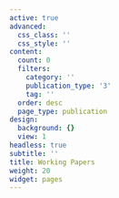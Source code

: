 ```yaml
---
active: true
advanced:
  css_class: ''
  css_style: ''
content:
  count: 0
  filters:
    category: ''
    publication_type: '3'
    tag: ''
  order: desc
  page_type: publication
design:
  background: {}
  view: 1
headless: true
subtitle: ''
title: Working Papers
weight: 20
widget: pages
---
```


